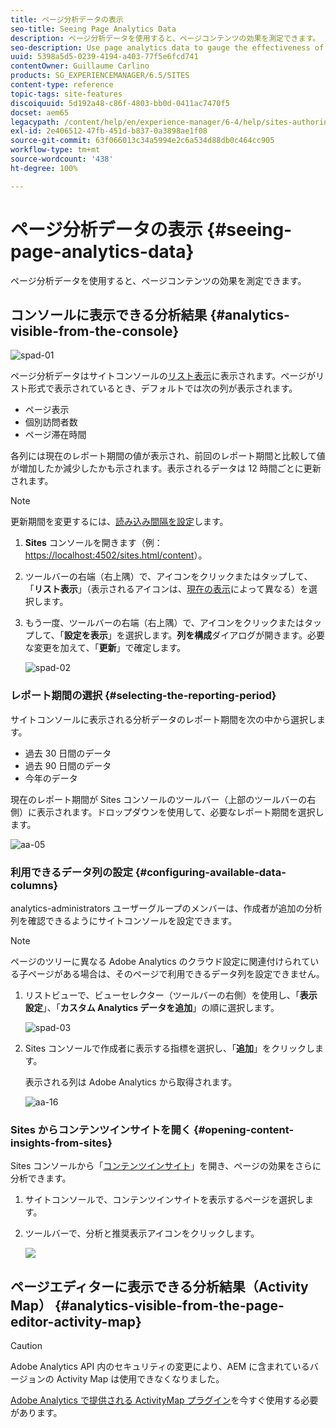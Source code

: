 ```yaml
---
title: ページ分析データの表示
seo-title: Seeing Page Analytics Data
description: ページ分析データを使用すると、ページコンテンツの効果を測定できます。
seo-description: Use page analytics data to gauge the effectiveness of their page content
uuid: 5398a5d5-0239-4194-a403-77f5e6fcd741
contentOwner: Guillaume Carlino
products: SG_EXPERIENCEMANAGER/6.5/SITES
content-type: reference
topic-tags: site-features
discoiquuid: 5d192a48-c86f-4803-bb0d-0411ac7470f5
docset: aem65
legacypath: /content/help/en/experience-manager/6-4/help/sites-authoring/pa-using.html
exl-id: 2e406512-47fb-451d-b837-0a3898ae1f08
source-git-commit: 63f066013c34a5994e2c6a534d88db0c464cc905
workflow-type: tm+mt
source-wordcount: '438'
ht-degree: 100%

---
```


# ページ分析データの表示 {#seeing-page-analytics-data}

ページ分析データを使用すると、ページコンテンツの効果を測定できます。

## コンソールに表示できる分析結果 {#analytics-visible-from-the-console}

![spad-01](assets/spad-01.png)

ページ分析データはサイトコンソールの[リスト表示](/help/sites-authoring/basic-handling.md#list-view)に表示されます。ページがリスト形式で表示されているとき、デフォルトでは次の列が表示されます。

* ページ表示
* 個別訪問者数
* ページ滞在時間

各列には現在のレポート期間の値が表示され、前回のレポート期間と比較して値が増加したか減少したかも示されます。表示されるデータは 12 時間ごとに更新されます。

>[!NOTE]
>
>更新期間を変更するには、[読み込み間隔を設定](/help/sites-administering/adobeanalytics-connect.md#configuring-the-import-interval)します。

1. **Sites** コンソールを開きます（例：[https://localhost:4502/sites.html/content](https://localhost:4502/sites.html/content)）。
1. ツールバーの右端（右上隅）で、アイコンをクリックまたはタップして、「**リスト表示**」（表示されるアイコンは、[現在の表示](/help/sites-authoring/basic-handling.md#viewing-and-selecting-resources)によって異なる）を選択します。

1. もう一度、ツールバーの右端（右上隅）で、アイコンをクリックまたはタップして、「**設定を表示**」を選択します。**列を構成**&#x200B;ダイアログが開きます。必要な変更を加えて、「**更新**」で確定します。

   ![spad-02](assets/spad-02.png)

### レポート期間の選択 {#selecting-the-reporting-period}

サイトコンソールに表示される分析データのレポート期間を次の中から選択します。

* 過去 30 日間のデータ
* 過去 90 日間のデータ
* 今年のデータ

現在のレポート期間が Sites コンソールのツールバー（上部のツールバーの右側）に表示されます。ドロップダウンを使用して、必要なレポート期間を選択します。

![aa-05](assets/aa-05.png)

### 利用できるデータ列の設定 {#configuring-available-data-columns}

analytics-administrators ユーザーグループのメンバーは、作成者が追加の分析列を確認できるようにサイトコンソールを設定できます。

>[!NOTE]
>
>ページのツリーに異なる Adobe Analytics のクラウド設定に関連付けられている子ページがある場合は、そのページで利用できるデータ列を設定できません。

1. リストビューで、ビューセレクター（ツールバーの右側）を使用し、「**表示設定**」、「**カスタム Analytics データを追加**」の順に選択します。

   ![spad-03](assets/spad-03.png)

1. Sites コンソールで作成者に表示する指標を選択し、「**追加**」をクリックします。

   表示される列は Adobe Analytics から取得されます。

   ![aa-16](assets/aa-16.png)

### Sites からコンテンツインサイトを開く {#opening-content-insights-from-sites}

Sites コンソールから「[コンテンツインサイト](/help/sites-authoring/content-insights.md)」を開き、ページの効果をさらに分析できます。

1. サイトコンソールで、コンテンツインサイトを表示するページを選択します。
1. ツールバーで、分析と推奨表示アイコンをクリックします。

   ![](do-not-localize/chlimage_1-14.png)

## ページエディターに表示できる分析結果（Activity Map） {#analytics-visible-from-the-page-editor-activity-map}

>[!CAUTION]
>
>Adobe Analytics API 内のセキュリティの変更により、AEM に含まれているバージョンの Activity Map は使用できなくなりました。
>
>[Adobe Analytics で提供される ActivityMap プラグイン](https://experienceleague.adobe.com/docs/analytics/analyze/activity-map/getting-started/get-started-users/activitymap-install.html?lang=ja)を今すぐ使用する必要があります。
